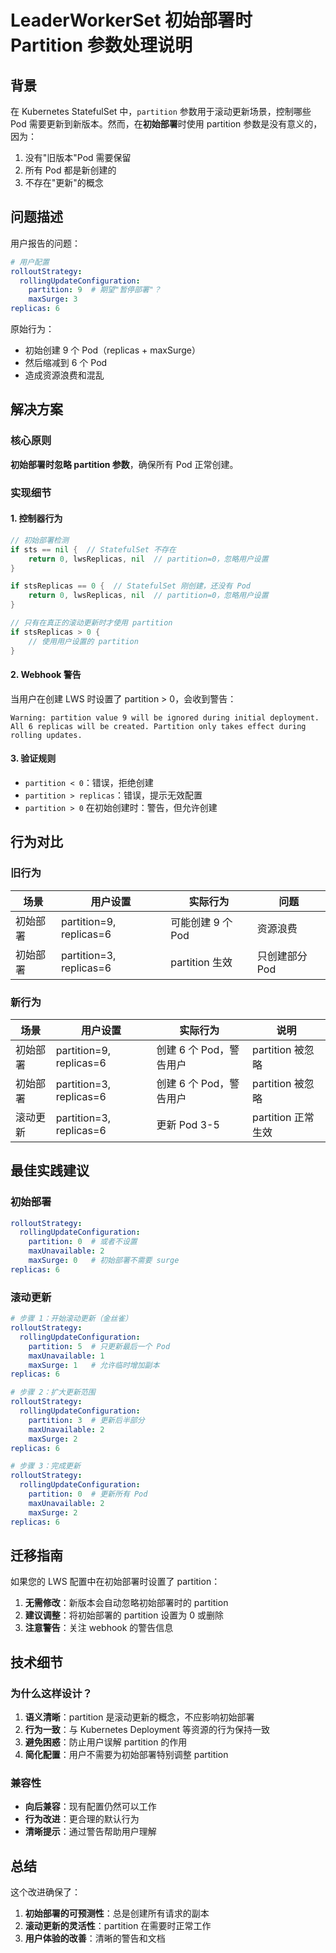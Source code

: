 # LeaderWorkerSet 初始部署时 Partition 参数处理说明

## 背景

在 Kubernetes StatefulSet 中，`partition` 参数用于滚动更新场景，控制哪些 Pod 需要更新到新版本。然而，在**初始部署**时使用 partition 参数是没有意义的，因为：

1. 没有"旧版本"Pod 需要保留
2. 所有 Pod 都是新创建的
3. 不存在"更新"的概念

## 问题描述

用户报告的问题：
```yaml
# 用户配置
rolloutStrategy:
  rollingUpdateConfiguration:
    partition: 9  # 期望"暂停部署"？
    maxSurge: 3
replicas: 6
```

原始行为：
- 初始创建 9 个 Pod（replicas + maxSurge）
- 然后缩减到 6 个 Pod
- 造成资源浪费和混乱

## 解决方案

### 核心原则
**初始部署时忽略 partition 参数**，确保所有 Pod 正常创建。

### 实现细节

#### 1. 控制器行为

```go
// 初始部署检测
if sts == nil {  // StatefulSet 不存在
    return 0, lwsReplicas, nil  // partition=0，忽略用户设置
}

if stsReplicas == 0 {  // StatefulSet 刚创建，还没有 Pod
    return 0, lwsReplicas, nil  // partition=0，忽略用户设置
}

// 只有在真正的滚动更新时才使用 partition
if stsReplicas > 0 {
    // 使用用户设置的 partition
}
```

#### 2. Webhook 警告

当用户在创建 LWS 时设置了 partition > 0，会收到警告：
```
Warning: partition value 9 will be ignored during initial deployment. 
All 6 replicas will be created. Partition only takes effect during rolling updates.
```

#### 3. 验证规则

- `partition < 0`：错误，拒绝创建
- `partition > replicas`：错误，提示无效配置
- `partition > 0` 在初始创建时：警告，但允许创建

## 行为对比

### 旧行为
| 场景 | 用户设置 | 实际行为 | 问题 |
|-----|---------|---------|------|
| 初始部署 | partition=9, replicas=6 | 可能创建 9 个 Pod | 资源浪费 |
| 初始部署 | partition=3, replicas=6 | partition 生效 | 只创建部分 Pod |

### 新行为
| 场景 | 用户设置 | 实际行为 | 说明 |
|-----|---------|---------|------|
| 初始部署 | partition=9, replicas=6 | 创建 6 个 Pod，警告用户 | partition 被忽略 |
| 初始部署 | partition=3, replicas=6 | 创建 6 个 Pod，警告用户 | partition 被忽略 |
| 滚动更新 | partition=3, replicas=6 | 更新 Pod 3-5 | partition 正常生效 |

## 最佳实践建议

### 初始部署
```yaml
rolloutStrategy:
  rollingUpdateConfiguration:
    partition: 0  # 或者不设置
    maxUnavailable: 2
    maxSurge: 0   # 初始部署不需要 surge
replicas: 6
```

### 滚动更新
```yaml
# 步骤 1：开始滚动更新（金丝雀）
rolloutStrategy:
  rollingUpdateConfiguration:
    partition: 5  # 只更新最后一个 Pod
    maxUnavailable: 1
    maxSurge: 1   # 允许临时增加副本
replicas: 6

# 步骤 2：扩大更新范围
rolloutStrategy:
  rollingUpdateConfiguration:
    partition: 3  # 更新后半部分
    maxUnavailable: 2
    maxSurge: 2
replicas: 6

# 步骤 3：完成更新
rolloutStrategy:
  rollingUpdateConfiguration:
    partition: 0  # 更新所有 Pod
    maxUnavailable: 2
    maxSurge: 2
replicas: 6
```

## 迁移指南

如果您的 LWS 配置中在初始部署时设置了 partition：

1. **无需修改**：新版本会自动忽略初始部署时的 partition
2. **建议调整**：将初始部署的 partition 设置为 0 或删除
3. **注意警告**：关注 webhook 的警告信息

## 技术细节

### 为什么这样设计？

1. **语义清晰**：partition 是滚动更新的概念，不应影响初始部署
2. **行为一致**：与 Kubernetes Deployment 等资源的行为保持一致
3. **避免困惑**：防止用户误解 partition 的作用
4. **简化配置**：用户不需要为初始部署特别调整 partition

### 兼容性

- **向后兼容**：现有配置仍然可以工作
- **行为改进**：更合理的默认行为
- **清晰提示**：通过警告帮助用户理解

## 总结

这个改进确保了：
1. **初始部署的可预测性**：总是创建所有请求的副本
2. **滚动更新的灵活性**：partition 在需要时正常工作
3. **用户体验的改善**：清晰的警告和文档